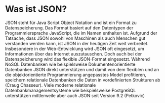 # Was ist JSON?
JSON steht für Java Script Object Notation und ist ein Format zu Datenspeicherung. Das Format basiert auf den Datentypen der Programmiersprache JavaScript, die im Namen enthalten ist. Aufgrund der Tatsache, dass JSON sowohl von Maschinen als auch Menschen gut verstanden werden kann, ist JSON in der heutigen Zeit weit verbreitet. Insbesondere in der Web-Entwicklung wird JSON oft eingesetzt, um Informationen über das Internet auszutauschen. 
Doch auch bei der Datenspeicherung wird das flexible JSON-Format eingesetzt. Während NoSQL Datenbanken wie beispielsweise Dokumentenorientierte Datenbanken JSON direkt unterstützen und damit von dem flexiblen und an die objektorientierte Programmierung angepasstes Model profitieren, speichern relationale Datenbanken die Daten in vordefinierten Strukturen ab (Craug Chasseur).
Viele moderne relationale Datenbankmanagementsysteme wie beispielsweise PostgreSQL unterstützen mittlerweile aber auch JSON seit Version 9.2 (Petkovic) 
